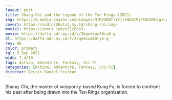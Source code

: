 ```yaml
---
layout: post
title: Shang-Chi and the Legend of the Ten Rings (2021)
img: https://m.media-amazon.com/images/M/MV5BNTliYjlkNDQtMjFlNS00NjgzLWFmMWEtYmM2Mzc2Zjg3ZjEyXkEyXkFqcGdeQXVyMTkxNjUyNQ@@._V1_.jpg
cover1: https://androidbutut.my.id/shang-chi/img/
movie1: https://short.ink/nZ1zEGb3-
movie: https://daffa-adr.my.id/v/3kqe4xum10ry6-g-
dl: https://daffa-adr.my.id/f/3kqe4xum10ry6-g-
res: HD
color: primary
tgl: 5 Sep 2021
midb: 7,4/10
tags: Action, Adventure, Fantasy, Sci-Fi
categories: [Action, Adventure, Fantasy, Sci-Fi]
director: Destin Daniel Cretton
---
```


Shang-Chi, the master of weaponry-based Kung Fu, is forced to confront his past after being drawn into the Ten Rings organization.
